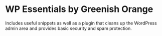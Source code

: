 WP Essentials by Greenish Orange
===========

Includes useful snippets as well as a plugin that cleans up the WordPress admin area and provides basic security and spam protection.